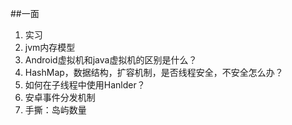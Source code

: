 ##一面

1. 实习
2. jvm内存模型
3. Android虚拟机和java虚拟机的区别是什么？
4. HashMap，数据结构，扩容机制，是否线程安全，不安全怎么办？
5. 如何在子线程中使用Hanlder？
6. 安卓事件分发机制
7. 手撕：岛屿数量